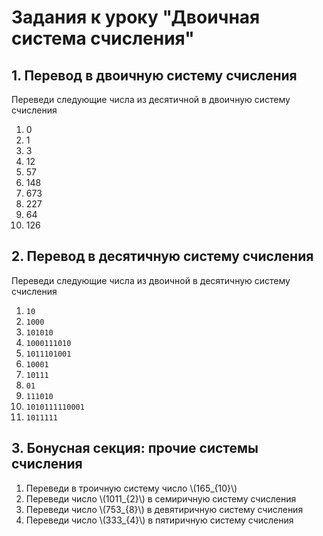 # Задания к уроку "Двоичная система счисления"

## 1. Перевод в двоичную систему счисления
Переведи следующие числа из десятичной в двоичную систему счисления
1. 0
2. 1
3. 3
4. 12
5. 57
6. 148
7. 673
8. 227
9. 64
10. 126
## 2. Перевод в десятичную систему счисления
Переведи следующие числа из двоичной в десятичную систему счисления
1. `10`
2. `1000`
3. `101010`
4. `1000111010`
5. `1011101001`
6. `10001`
7. `10111`
8. `01`
9. `111010`
10. `1010111110001`
11. `1011111`
## 3. Бонусная секция: прочие системы счисления

1. Переведи в троичную систему число \\(165_{10}\\)
2. Переведи число \\(1011_{2}\\) в семиричную систему счисления
3. Переведи число \\(753_{8}\\) в девятиричную систему счисления
4. Переведи число \\(333_{4}\\) в пятиричную систему счисления